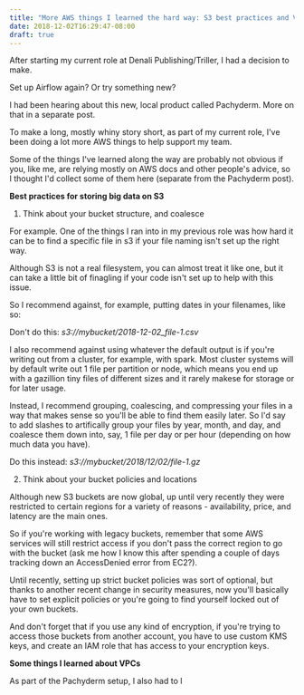 ```yaml
---
title: "More AWS things I learned the hard way: S3 best practices and VPCs"
date: 2018-12-02T16:29:47-08:00
draft: true
---
```

After starting my current role at Denali Publishing/Triller, I had a decision to make. 

Set up Airflow again? Or try something new?

I had been hearing about this new, local product called Pachyderm. More on that in a separate post.

To make a long, mostly whiny story short, as part of my current role, I've been doing a lot more AWS things
to help support my team. 

Some of the things I've learned along the way are probably not obvious if you, like me, are relying
mostly on AWS docs and other people's advice, so I thought I'd collect some of them here (separate from the Pachyderm post).

**Best practices for storing big data on S3**

1. Think about your bucket structure, and coalesce 

For example. One of the things I ran into in my previous role was how hard it can be
to find a specific file in s3 if your file naming isn't set up the right way. 

Although S3 is not a real filesystem, you can almost treat it like one, but it can take a little
bit of finagling if your code isn't set up to help with this issue. 

So I recommend against, for example, putting dates in your filenames, like so:

Don't do this: *s3://mybucket/2018-12-02_file-1.csv*

I also recommend against using whatever the default output is if you're writing out from a cluster,
for example, with spark. Most cluster systems will by default write out 1 file per partition or node,
which means you end up with a gazillion tiny files of different sizes and it rarely makese for storage
or for later usage. 

Instead, I recommend grouping, coalescing, and compressing your files in a way that makes sense so you'll be able to find
them easily later. So I'd say to add slashes to artifically group your files by year, month, and day, and coalesce
them down into, say, 1 file per day or per hour (depending on how much data you have). 

Do this instead: *s3://mybucket/2018/12/02/file-1.gz*

2. Think about your bucket policies and locations

Although new S3 buckets are now global, up until very recently they were restricted to certain regions for a variety
of reasons - availability, price, and latency are the main ones. 

So if you're working with legacy buckets, remember that some AWS services will still restrict access if you don't
pass the correct region to go with the bucket (ask me how I know this after spending a couple of days
tracking down an AccessDenied error from EC2?).

Until recently, setting up strict bucket policies was sort of optional, but thanks to another recent change
in security measures, now you'll basically have to set explicit policies or you're going to find yourself 
locked out of your own buckets. 

And don't forget that if you use any kind of encryption, if you're trying to access those buckets from
another account, you have to use custom KMS keys, and create an IAM role that has access to your encryption keys. 

**Some things I learned about VPCs**

As part of the Pachyderm setup, I also had to l